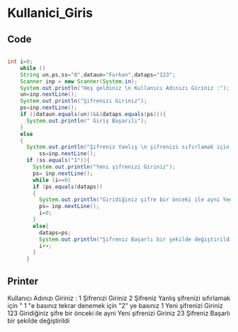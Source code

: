 # Kullanici_Giris


## Code
```Java

int i=0;
    while ()
    String un,ps,ss="0",dataun="Furkan",dataps="123";
    Scanner inp = new Scanner(System.in);
    System.out.println("Hoş geldiniz \n Kullanıcı Adınızı Giriniz :");
    un=inp.nextLine();
    System.out.println("Şifrenizi Giriniz");
    ps=inp.nextLine();
    if ((dataun.equals(un))&&(dataps.equals(ps))){
      System.out.println(" Giriş Başarılı");
    }
    else
    {
      System.out.println("Şifreniz Yanlış \n şifrenizi sıfırlamak için \" 1 \"e basınız tekrar denemek için  \"2\" ye basınız ");
          ss=inp.nextLine();
      if (ss.equals("1")){
        System.out.println("Yeni şifrenizi Giriniz");
        ps= inp.nextLine();
        while (i==0)
        if (ps.equals(dataps))
        {
          System.out.println("Giridiğiniz şifre bir önceki ile ayni Yeni şifrenizi Giriniz");
          ps= inp.nextLine();
          i=0;
        }
        else{
          dataps=ps;
          System.out.println("Şifreniz Başarlı bir şekilde değiştirildi");
          i++;
        }
      }

```
## Printer


 Kullanıcı Adınızı Giriniz :
1
Şifrenizi Giriniz
2
Şifreniz Yanlış 
 şifrenizi sıfırlamak için " 1 "e basınız tekrar denemek için  "2" ye basınız 
1
Yeni şifrenizi Giriniz
123
Giridiğiniz şifre bir önceki ile ayni Yeni şifrenizi Giriniz
23
Şifreniz Başarlı bir şekilde değiştirildi
